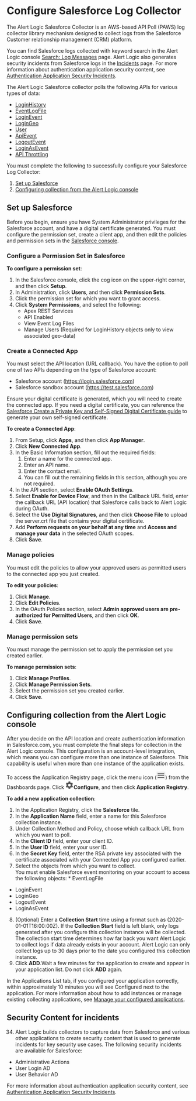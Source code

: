 # Configure Salesforce Log Collector

The Alert Logic Salesforce Collector is an AWS-based API Poll (PAWS) log collector library mechanism designed to collect logs from the Salesforce Customer relationship management (CRM) platform.

You can find Salesforce logs collected with keyword search in the Alert Logic console [Search: Log Messages](../../analyze/log-message-search.md) page. Alert Logic also generates security incidents from Salesforce logs in the [Incidents](../../analyze/incidents.md) page. For more information about authentication application security content, see [Authentication Application Security Incidents](../../analyze/security-incidents.md).

The Alert Logic Salesforce collector polls the following APIs for various types of data:

* [LoginHistory](https://developer.salesforce.com/docs/atlas.en-us.api.meta/api/sforce_api_objects_loginhistory.htm)
* [EventLogFile](https://developer.salesforce.com/docs/atlas.en-us.api.meta/api/sforce_api_objects_eventlogfile.htm)
* [LoginEvent](https://developer.salesforce.com/docs/atlas.en-us.224.0.platform_events.meta/platform_events/sforce_api_objects_loginevent.htm)
* [LoginGeo](https://developer.salesforce.com/docs/atlas.en-us.api.meta/api/sforce_api_objects_logingeo.htm)
* [User](https://developer.salesforce.com/docs/atlas.en-us.object_reference.meta/object_reference/sforce_api_objects_user.htm)
* [ApiEvent](https://developer.salesforce.com/docs/atlas.en-us.platform_events.meta/platform_events/sforce_api_objects_apievent.htm)
* [LogoutEvent](https://developer.salesforce.com/docs/atlas.en-us.platform_events.meta/platform_events/sforce_api_objects_logoutevent.htm)
* [LoginAsEvent](https://developer.salesforce.com/docs/atlas.en-us.platform_events.meta/platform_events/sforce_api_objects_loginasevent.htm)
* [API Throttling](https://help.magentrix.com/articles/knowledge/Error-REQUEST_LIMIT_EXCEEDED-1-5-2017)

You must complete the following to successfully configure your Salesforce Log Collector:

1. [Set up Salesforce ](#Set)
2. [Configuring collection from the Alert Logic console](#Configur)

## Set up Salesforce 

Before you begin, ensure you have System Administrator privileges for the Salesforce account, and have a digital certificate generated. You must configure the permission set, create a client app, and then edit the policies and permission sets in the [Salesforce console](http://salesforce.com/).

### Configure a Permission Set in Salesforce

**To configure a permission set**:

1. In the Salesforce console, click the cog icon on the upper-right corner, and then click **Setup**.
2. In Administration, click **Users**, and then click **Permission Sets**.
3. Click the permission set for which you want to grant access.
4. Click **System Permissions**, and select the following:
   * Apex REST Services
   * API Enabled
   * View Event Log Files
   * Manage Users (Required for LoginHistory objects only to view associated geo-data)

### Create a Connected App

You must select the API location (URL callback). You have the option to poll one of two APIs depending on the type of Salesforce account:

* Salesforce account (https://login.salesforce.com)
* Salesforce sandbox account (https://test.salesforce.com)

Ensure your digital certificate is generated, which you will need to create the connected app. If you need a  digital certificate, you can reference the [Salesforce Create a Private Key and Self-Signed Digital Certificate  guide](https://developer.salesforce.com/docs/atlas.en-us.sfdx_dev.meta/sfdx_dev/sfdx_dev_auth_key_and_cert.htm) to generate your own self-signed certificate.

**To create a Connected App**:

1. From Setup, click **Apps**, and then click **App Manager**.
2. Click **New Connected App**.
3. In the Basic Information section, fill out the required fields:
   1. Enter a name for the connected app.
   2. Enter an API name.
   3. Enter the contact email.
   4. You can fill out the remaining fields in this section, although you are not required.
5. In the API section, select **Enable OAuth Settings**.
6. Select **Enable for Device Flow**, and then in the Callback URL field, enter the callback URL (API location) that Salesforce calls back to Alert Logic during OAuth.
7. Select the **Use Digital Signatures**, and then click **Choose File** to upload the server.crt file that contains your digital certificate.
8. Add **Perform requests on your behalf at any time** and **Access and manage your data** in the selected OAuth scopes.
9. Click **Save**.

### Manage policies

You must edit the policies to allow your approved users as permitted users to the connected app you just created.

**To edit your policies**:

1. Click **Manage**.
2. Click **Edit Policies**.
3. In the OAuth Policies section, select **Admin approved users are pre-authorized for Permitted Users**, and then click **OK**.
4. Click **Save**.

### Manage permission sets

You must manage the permission set to apply the permission set you created earlier.

**To manage permission sets**:

1. Click **Manage Profiles**.
2. Click **Manage Permission Sets**.
3. Select the permission set you created earlier.
4. Click **Save**.

## Configuring collection from the Alert Logic console

After you decide on the API location and create authentication information in Salesforce.com, you must complete the final steps for collection in the Alert Logic console. This configuration is an account-level integration, which means you can configure more than one instance of Salesforce. This capability is useful when more than one instance of the application exists.

To access the Application Registry page, click the menu icon (![](../../Resources/Images/dashboard/menu-icon.png)) from the Dashboards page. Click ![](../../Resources/Images/dashboard/configure-icon.png)**Configure**, and then click **Application Registry**.

**To add a new application collection**:

1. In the Application Registry, click the **Salesforce** tile.
2. In the **Application Name** field, enter a name for this Salesforce collection instance.
3. Under Collection Method and Policy, choose which callback URL from which you want to poll.
4. In the **Client ID** field, enter your client ID.
5. In the **User ID** field, enter your user ID.
6. In the **Secret Key** field, enter the RSA private key associated with the certificate associated with your Connected App you configured earlier.
7. Select the objects from which you want to collect.			
You must enable Salesforce event monitoring on your account to access the following objects: * EventLogFile
* LoginEvent
* LoginGeo
* LogoutEvent
* LoginAsEvent
8. (Optional) Enter a **Collection Start** time using a format such as (2020-01-01T16:00:00Z). If the **Collection Start** field is left blank, only logs generated after you configure this collection instance will be collected.             
The collection start time determines how far back you want Alert Logic to collect logs if data already exists in your account. Alert Logic can only collect logs up to 30 days prior to the date you configured this collection instance.
9. Click **ADD**.Wait a few minutes for the application to create and appear in your application list. Do not click **ADD** again.

In the Applications List tab, if you configured your application correctly, within approximately 10 minutes you will see Configured next to the application. For more information about how to add instances or manage existing collecting applications, see [Manage your configured applications](../application-registry.md#Configur).

## Security Content for incidents

34. Alert Logic builds collectors to capture data from Salesforce and various other applications to create security content that is used to generate incidents for key security use cases. The following security incidents are available for Salesforce:
* Administrative Actions
* User Login AD
* User Behavior AD

For more information about authentication application security content, see [Authentication Application Security Incidents](../../analyze/security-incidents.md).
